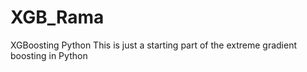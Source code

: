# XGB_Rama
XGBoosting Python
This is just a starting part of the extreme gradient boosting in Python
